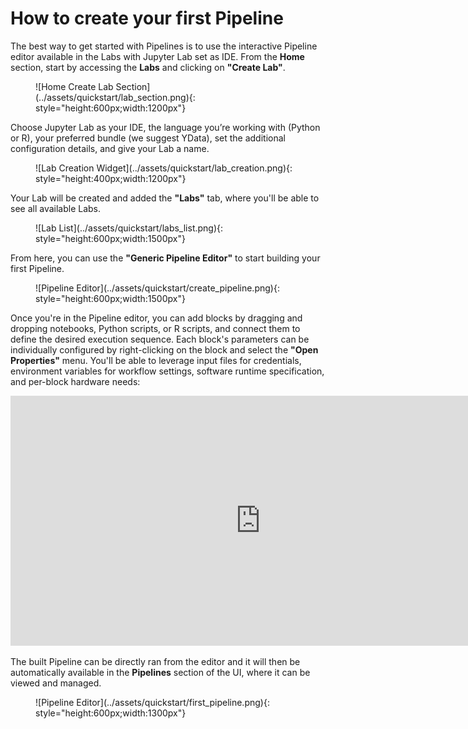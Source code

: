 # How to create your first Pipeline

The best way to get started with Pipelines is to use the interactive Pipeline editor available in the Labs with Jupyter Lab set as IDE. From the **Home** section, start by accessing the **Labs** and clicking on **"Create Lab"**.

<figure markdown>
![Home Create Lab Section](../assets/quickstart/lab_section.png){: style="height:600px;width:1200px"}
</figure>

Choose Jupyter Lab as your IDE, the language you’re working with (Python or R), your preferred bundle (we suggest YData), set the additional configuration details, and give your Lab a name.

<figure markdown>
![Lab Creation Widget](../assets/quickstart/lab_creation.png){: style="height:400px;width:1200px"}
</figure>

Your Lab will be created and added the **"Labs"** tab, where you'll be able to see all available Labs.

<figure markdown>
![Lab List](../assets/quickstart/labs_list.png){: style="height:600px;width:1500px"}
</figure>

From here, you can use the **"Generic Pipeline Editor"** to start building your first Pipeline.

<figure markdown>
![Pipeline Editor](../assets/quickstart/create_pipeline.png){: style="height:600px;width:1500px"}
</figure>

Once you're in the Pipeline editor, you can add blocks by dragging and dropping notebooks, Python scripts, or R scripts, and connect them to define the desired execution sequence. Each block's parameters can be individually configured by right-clicking on the block and select the **"Open Properties"** menu. You'll be able to leverage input files for credentials, environment variables for workflow settings, software runtime specification, and per-block hardware needs:

<p align="center"><iframe width="800" height="400" src="https://www.youtube.com/embed/_zZBt2nWiH8" title="Data profiling in a single click" frameborder="0" allow="accelerometer; autoplay; clipboard-write; encrypted-media; gyroscope; picture-in-picture; web-share" allowfullscreen></iframe></p>

The built Pipeline can be directly ran from the editor and it will then be automatically available in the **Pipelines** section of the UI, where it can be viewed and managed.

<figure markdown>
![Pipeline Editor](../assets/quickstart/first_pipeline.png){: style="height:600px;width:1300px"}
</figure>
